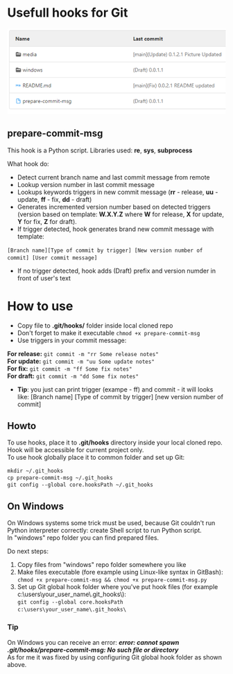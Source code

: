 # Usefull hooks for Git

![Nice and clear commits!](media/commit_example.png)

## prepare-commit-msg
This hook is a Python script. Libraries used: **re**, **sys**, **subprocess**

What hook do:
- Detect current branch name and last commit message from remote
- Lookup version number in last commit message
- Lookups keywords triggers in new commit message (**rr** - release, **uu** - update, **ff** - fix, **dd** - draft)
- Generates incremented version number based on detected triggers (version based on template: **W.X.Y.Z** where **W** for release, **X** for update, **Y** for fix, **Z** for draft).
- If trigger detected, hook generates brand new commit message with template:  

```[Branch name][Type of commit by trigger] [New version number of commit] [User commit message]```

- If no trigger detected, hook adds (Draft) prefix and version numder in front of user's text

# How to use
- Copy file to **.git/hooks/** folder inside local cloned repo
- Don't forget to make it executable ```chmod +x prepare-commit-msg```
- Use triggers in your commit message:

**For release:** ```git commit -m "rr Some release notes"```  
**For update:** ```git commit -m "uu Some update notes"```  
**For fix:** ```git commit -m "ff Some fix notes"```  
**For draft:** ```git commit -m "dd Some fix notes"```

- **Tip**: you just can print trigger (exampe - ff) and commit - it will looks like: [Branch name] [Type of commit by trigger] [new version number of commit]

## Howto

To use hooks, place it to **.git/hooks** directory inside your local cloned repo. Hook will be accessible for current project only.  
To use hook globally place it to common folder and set up Git:

```
mkdir ~/.git_hooks
cp prepare-commit-msg ~/.git_hooks
git config --global core.hooksPath ~/.git_hooks
```

## On Windows
On Windows systems some trick must be used, because Git couldn't run Python interpreter correctly: create Shell script to run Python script.  
In "windows" repo folder you can find prepared files.

Do next steps:

1. Copy files from "windows" repo folder somewhere you like
2. Make files executable (fore example using Linux-like syntax in GitBash):  
```chmod +x prepare-commit-msg && chmod +x prepare-commit-msg.py```  
3. Set up Git global hook folder where you've put hook files (for example c:\\users\\your_user_name\\.git_hooks\\):  
```git config --global core.hooksPath c:\users\your_user_name\.git_hooks\```

### Tip
On Windows you can receive an error: ***error: cannot spawn .git/hooks/prepare-commit-msg: No such file or directory***  
As for me it was fixed by using configuring Git global hook folder as shown above.